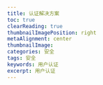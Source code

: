 ```yaml
---
title: 认证解决方案
toc: true
clearReading: true
thumbnailImagePosition: right
metaAlignment: center
thumbnailImage:
categories: 安全
tags: 安全
keywords: 用户认证
excerpt: 用户认证
---
```

